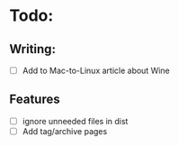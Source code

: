 # Todo:

## Writing:
- [ ] Add to Mac-to-Linux article about Wine

## Features
- [ ] ignore unneeded files in dist
- [ ] Add tag/archive pages
